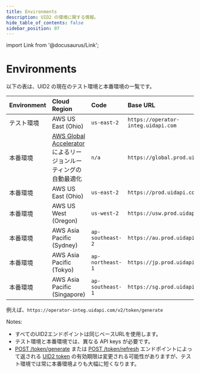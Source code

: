 ```yaml
---
title: Environments
description: UID2 の環境に関する情報。
hide_table_of_contents: false
sidebar_position: 07
---
```


import Link from '@docusaurus/Link';

# Environments

以下の表は、UID2 の現在のテスト環境と本番環境の一覧です。

| Environment | Cloud Region                 | Code             | Base URL                            |
| :---------- | :--------------------------- | :--------------- | :---------------------------------- |
| テスト環境   | AWS US East (Ohio)           | `us-east-2`      | `https://operator-integ.uidapi.com` |
| 本番環境    | <a href='https://aws.amazon.com/global-accelerator/'>AWS Global Accelerator</a> によるリージョンルーティングの自動最適化 | `n/a` | `https://global.prod.uidapi.com` |
| 本番環境    | AWS US East (Ohio)           | `us-east-2`      | `https://prod.uidapi.com`           |
| 本番環境    | AWS US West (Oregon)         | `us-west-2`      | `https://usw.prod.uidapi.com`       |
| 本番環境    | AWS Asia Pacific (Sydney)    | `ap-southeast-2` | `https://au.prod.uidapi.com`        |
| 本番環境    | AWS Asia Pacific (Tokyo)     | `ap-northeast-1` | `https://jp.prod.uidapi.com`        |
| 本番環境    | AWS Asia Pacific (Singapore) | `ap-southeast-1` | `https://sg.prod.uidapi.com`        |

例えば、`https://operator-integ.uidapi.com/v2/token/generate`

Notes:

- すべてのUID2エンドポイントは同じベースURLを使用します。
- テスト環境と本番環境では、異なる <Link href="../ref-info/glossary-uid#gl-api-key">API keys</Link> が必要です。
- [POST&nbsp;/token/generate](../endpoints/post-token-generate.md) または [POST&nbsp;/token/refresh](../endpoints/post-token-refresh.md) エンドポイントによって返される [UID2 token](../ref-info/glossary-uid.md#gl-uid2-token) の有効期限は変更される可能性がありますが、テスト環境では常に本番環境よりも大幅に短くなります。
